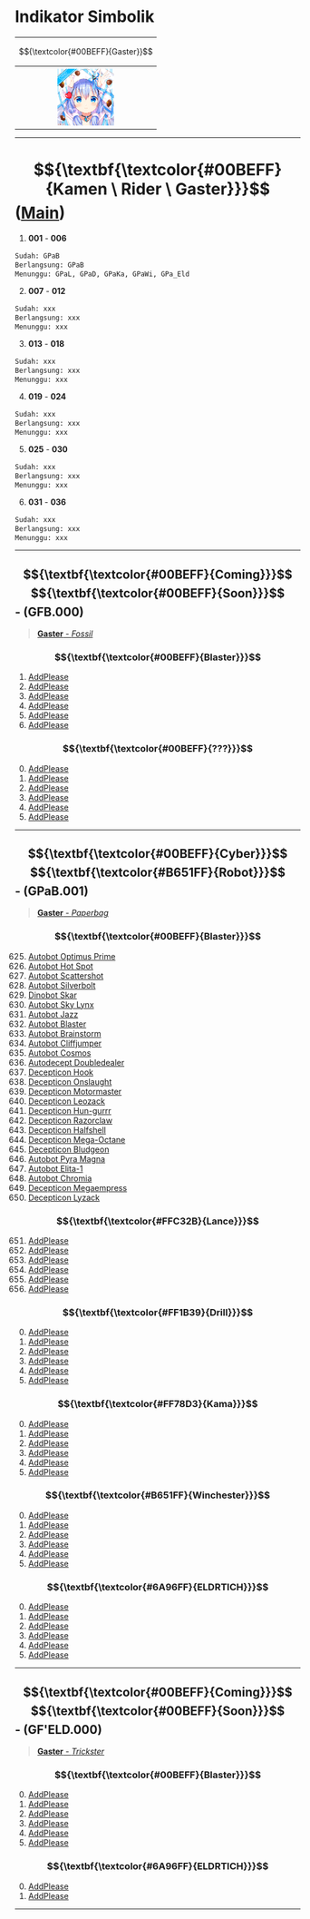 # Indikator Simbolik
<div align="center"><table style="margin-left: auto; margin-right: auto;"><tr><td><p align="center">
    $${\textcolor{#00BEFF}{Gaster}}$$
</p></td></tr><tr><th>
    <img src="https://github.com/Minecube1510/s4mpl3_m3m0ry/blob/main/B1-Main_Images_Storage/B1.001-BTC_Symbols/a01_GFB.png", width="100">
</th></tr></table></div>

---
# $${\textbf{\textcolor{#00BEFF}{Kamen \ Rider \ Gaster}}}$$ ([Main](https://github.com/Minecube1510/s4mpl3_m3m0ry/tree/main/A1-Main_Samples_Abouts/a1_B001-KR_Gaster))

1. **001** - **006**
```
Sudah: GPaB
Berlangsung: GPaB
Menunggu: GPaL, GPaD, GPaKa, GPaWi, GPa_Eld
```

2. **007** - **012**
```
Sudah: xxx
Berlangsung: xxx
Menunggu: xxx
```

3. **013** - **018**
```
Sudah: xxx
Berlangsung: xxx
Menunggu: xxx
```

4. **019** - **024**
```
Sudah: xxx
Berlangsung: xxx
Menunggu: xxx
```

5. **025** - **030**
```
Sudah: xxx
Berlangsung: xxx
Menunggu: xxx
```

6. **031** - **036**
```
Sudah: xxx
Berlangsung: xxx
Menunggu: xxx
```

---
## $${\textbf{\textcolor{#00BEFF}{Coming}}}$$ $${\textbf{\textcolor{#00BEFF}{Soon}}}$$ - (GFB.000)
> [**Gaster** - *Fossil*](https://github.com/Minecube1510/s4mpl3_m3m0ry/tree/main/A1-Main_Samples_Abouts/a1_B001-KR_Gaster/b11_T011-Gaster_Fossil)

### $${\textbf{\textcolor{#00BEFF}{Blaster}}}$$
1. [AddPlease](CS)
2. [AddPlease](CS)
3. [AddPlease](CS)
4. [AddPlease](CS)
5. [AddPlease](CS)
6. [AddPlease](CS)

### $${\textbf{\textcolor{#00BEFF}{???}}}$$
000. [AddPlease](CS)
000. [AddPlease](CS)
000. [AddPlease](CS)
000. [AddPlease](CS)
000. [AddPlease](CS)
000. [AddPlease](CS)

---
## $${\textbf{\textcolor{#00BEFF}{Cyber}}}$$ $${\textbf{\textcolor{#B651FF}{Robot}}}$$ - (GPaB.001)
> [**Gaster** - *Paperbag*](https://github.com/Minecube1510/s4mpl3_m3m0ry/tree/main/A1-Main_Samples_Abouts/a1_B001-KR_Gaster/b15_T015-Gaster_Paperbag)

### $${\textbf{\textcolor{#00BEFF}{Blaster}}}$$
625. [Autobot Optimus Prime](https://github.com/Minecube1510/s4mpl3_m3m0ry/blob/main/A1-Main_Samples_Abouts/a1_B001-KR_Gaster/b15_T015-Gaster_Paperbag/c151_C151-Gaster_Paperbag'Blaster/c151_GPa'B-0625'54Oa.md)
626. [Autobot Hot Spot](https://github.com/Minecube1510/s4mpl3_m3m0ry/blob/main/A1-Main_Samples_Abouts/a1_B001-KR_Gaster/b15_T015-Gaster_Paperbag/c151_C151-Gaster_Paperbag'Blaster/c151_GPa'B-0626'30Hb.md)
627. [Autobot Scattershot](CS)
628. [Autobot Silverbolt](CS)
629. [Dinobot Skar](CS)
630. [Autobot Sky Lynx](CS)
631. [Autobot Jazz](CS)
632. [Autobot Blaster](CS)
633. [Autobot Brainstorm](CS)
634. [Autobot Cliffjumper](CS)
635. [Autobot Cosmos](CS)
636. [Autodecept Doubledealer](CS)
637. [Decepticon Hook](CS)
638. [Decepticon Onslaught](CS)
639. [Decepticon Motormaster](CS)
640. [Decepticon Leozack](CS)
641. [Decepticon Hun-gurrr](CS)
642. [Decepticon Razorclaw](CS)
643. [Decepticon Halfshell](CS)
644. [Decepticon Mega-Octane](CS)
645. [Decepticon Bludgeon](CS)
646. [Autobot Pyra Magna](CS)
647. [Autobot Elita-1](CS)
648. [Autobot Chromia](CS)
649. [Decepticon Megaempress](CS)
650. [Decepticon Lyzack](https://github.com/Minecube1510/s4mpl3_m3m0ry/blob/main/A1-Main_Samples_Abouts/a1_B001-KR_Gaster/b15_T015-Gaster_Paperbag/c151_C151-Gaster_Paperbag'Blaster/c151_GPa'B-0650'33Lz.md)

### $${\textbf{\textcolor{#FFC32B}{Lance}}}$$
651. [AddPlease](CS)
652. [AddPlease](CS)
653. [AddPlease](CS)
654. [AddPlease](CS)
655. [AddPlease](CS)
656. [AddPlease](CS)

### $${\textbf{\textcolor{#FF1B39}{Drill}}}$$
000. [AddPlease](CS)
000. [AddPlease](CS)
000. [AddPlease](CS)
000. [AddPlease](CS)
000. [AddPlease](CS)
000. [AddPlease](CS)

### $${\textbf{\textcolor{#FF78D3}{Kama}}}$$
000. [AddPlease](CS)
000. [AddPlease](CS)
000. [AddPlease](CS)
000. [AddPlease](CS)
000. [AddPlease](CS)
000. [AddPlease](CS)

### $${\textbf{\textcolor{#B651FF}{Winchester}}}$$
000. [AddPlease](CS)
000. [AddPlease](CS)
000. [AddPlease](CS)
000. [AddPlease](CS)
000. [AddPlease](CS)
000. [AddPlease](CS)

### $${\textbf{\textcolor{#6A96FF}{ELDRTICH}}}$$
000. [AddPlease](CS)
000. [AddPlease](CS)
000. [AddPlease](CS)
000. [AddPlease](CS)
000. [AddPlease](CS)
000. [AddPlease](CS)

---
## $${\textbf{\textcolor{#00BEFF}{Coming}}}$$ $${\textbf{\textcolor{#00BEFF}{Soon}}}$$ - (GF'ELD.000)
> [**Gaster** - *Trickster*](CS)

### $${\textbf{\textcolor{#00BEFF}{Blaster}}}$$
000. [AddPlease](CS)
000. [AddPlease](CS)
000. [AddPlease](CS)
000. [AddPlease](CS)
000. [AddPlease](CS)
000. [AddPlease](CS)

### $${\textbf{\textcolor{#6A96FF}{ELDRTICH}}}$$
000. [AddPlease](CS)
936. [AddPlease](CS)
---
